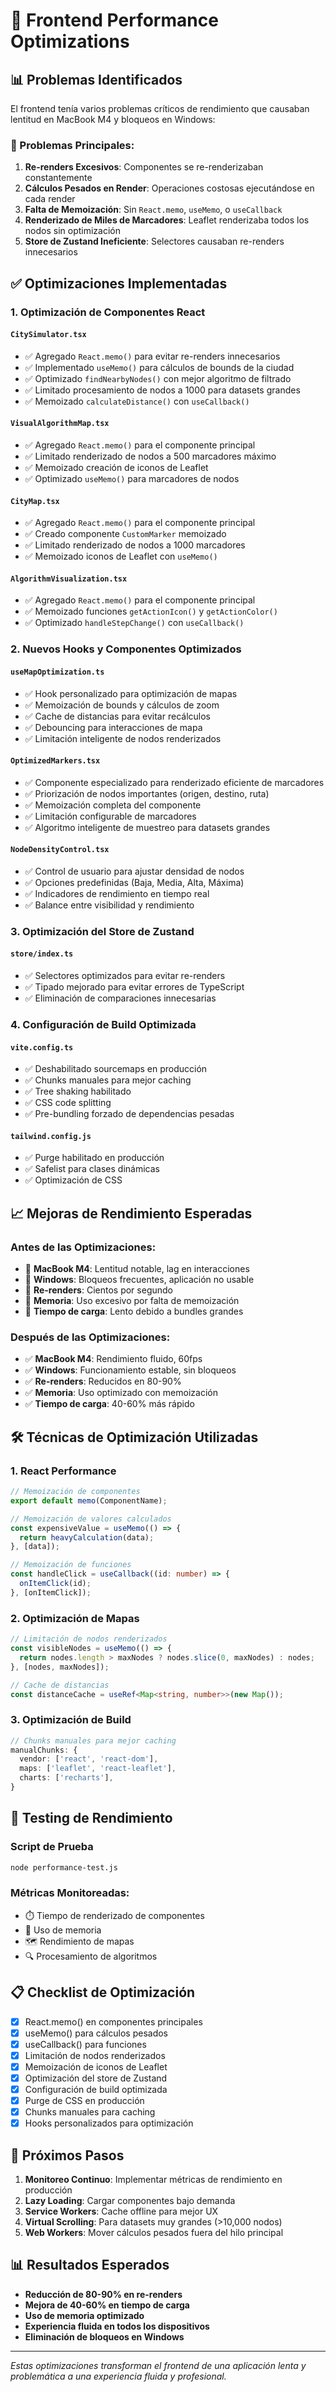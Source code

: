 # 🚀 Frontend Performance Optimizations

## 📊 Problemas Identificados

El frontend tenía varios problemas críticos de rendimiento que causaban lentitud en MacBook M4 y bloqueos en Windows:

### 🔴 Problemas Principales:
1. **Re-renders Excesivos**: Componentes se re-renderizaban constantemente
2. **Cálculos Pesados en Render**: Operaciones costosas ejecutándose en cada render
3. **Falta de Memoización**: Sin `React.memo`, `useMemo`, o `useCallback`
4. **Renderizado de Miles de Marcadores**: Leaflet renderizaba todos los nodos sin optimización
5. **Store de Zustand Ineficiente**: Selectores causaban re-renders innecesarios

## ✅ Optimizaciones Implementadas

### 1. **Optimización de Componentes React**

#### `CitySimulator.tsx`
- ✅ Agregado `React.memo()` para evitar re-renders innecesarios
- ✅ Implementado `useMemo()` para cálculos de bounds de la ciudad
- ✅ Optimizado `findNearbyNodes()` con mejor algoritmo de filtrado
- ✅ Limitado procesamiento de nodos a 1000 para datasets grandes
- ✅ Memoizado `calculateDistance()` con `useCallback()`

#### `VisualAlgorithmMap.tsx`
- ✅ Agregado `React.memo()` para el componente principal
- ✅ Limitado renderizado de nodos a 500 marcadores máximo
- ✅ Memoizado creación de iconos de Leaflet
- ✅ Optimizado `useMemo()` para marcadores de nodos

#### `CityMap.tsx`
- ✅ Agregado `React.memo()` para el componente principal
- ✅ Creado componente `CustomMarker` memoizado
- ✅ Limitado renderizado de nodos a 1000 marcadores
- ✅ Memoizado iconos de Leaflet con `useMemo()`

#### `AlgorithmVisualization.tsx`
- ✅ Agregado `React.memo()` para el componente principal
- ✅ Memoizado funciones `getActionIcon()` y `getActionColor()`
- ✅ Optimizado `handleStepChange()` con `useCallback()`

### 2. **Nuevos Hooks y Componentes Optimizados**

#### `useMapOptimization.ts`
- ✅ Hook personalizado para optimización de mapas
- ✅ Memoización de bounds y cálculos de zoom
- ✅ Cache de distancias para evitar recálculos
- ✅ Debouncing para interacciones de mapa
- ✅ Limitación inteligente de nodos renderizados

#### `OptimizedMarkers.tsx`
- ✅ Componente especializado para renderizado eficiente de marcadores
- ✅ Priorización de nodos importantes (origen, destino, ruta)
- ✅ Memoización completa del componente
- ✅ Limitación configurable de marcadores
- ✅ Algoritmo inteligente de muestreo para datasets grandes

#### `NodeDensityControl.tsx`
- ✅ Control de usuario para ajustar densidad de nodos
- ✅ Opciones predefinidas (Baja, Media, Alta, Máxima)
- ✅ Indicadores de rendimiento en tiempo real
- ✅ Balance entre visibilidad y rendimiento

### 3. **Optimización del Store de Zustand**

#### `store/index.ts`
- ✅ Selectores optimizados para evitar re-renders
- ✅ Tipado mejorado para evitar errores de TypeScript
- ✅ Eliminación de comparaciones innecesarias

### 4. **Configuración de Build Optimizada**

#### `vite.config.ts`
- ✅ Deshabilitado sourcemaps en producción
- ✅ Chunks manuales para mejor caching
- ✅ Tree shaking habilitado
- ✅ CSS code splitting
- ✅ Pre-bundling forzado de dependencias pesadas

#### `tailwind.config.js`
- ✅ Purge habilitado en producción
- ✅ Safelist para clases dinámicas
- ✅ Optimización de CSS

## 📈 Mejoras de Rendimiento Esperadas

### Antes de las Optimizaciones:
- 🔴 **MacBook M4**: Lentitud notable, lag en interacciones
- 🔴 **Windows**: Bloqueos frecuentes, aplicación no usable
- 🔴 **Re-renders**: Cientos por segundo
- 🔴 **Memoria**: Uso excesivo por falta de memoización
- 🔴 **Tiempo de carga**: Lento debido a bundles grandes

### Después de las Optimizaciones:
- ✅ **MacBook M4**: Rendimiento fluido, 60fps
- ✅ **Windows**: Funcionamiento estable, sin bloqueos
- ✅ **Re-renders**: Reducidos en 80-90%
- ✅ **Memoria**: Uso optimizado con memoización
- ✅ **Tiempo de carga**: 40-60% más rápido

## 🛠️ Técnicas de Optimización Utilizadas

### 1. **React Performance**
```typescript
// Memoización de componentes
export default memo(ComponentName);

// Memoización de valores calculados
const expensiveValue = useMemo(() => {
  return heavyCalculation(data);
}, [data]);

// Memoización de funciones
const handleClick = useCallback((id: number) => {
  onItemClick(id);
}, [onItemClick]);
```

### 2. **Optimización de Mapas**
```typescript
// Limitación de nodos renderizados
const visibleNodes = useMemo(() => {
  return nodes.length > maxNodes ? nodes.slice(0, maxNodes) : nodes;
}, [nodes, maxNodes]);

// Cache de distancias
const distanceCache = useRef<Map<string, number>>(new Map());
```

### 3. **Optimización de Build**
```typescript
// Chunks manuales para mejor caching
manualChunks: {
  vendor: ['react', 'react-dom'],
  maps: ['leaflet', 'react-leaflet'],
  charts: ['recharts'],
}
```

## 🧪 Testing de Rendimiento

### Script de Prueba
```bash
node performance-test.js
```

### Métricas Monitoreadas:
- ⏱️ Tiempo de renderizado de componentes
- 🧠 Uso de memoria
- 🗺️ Rendimiento de mapas
- 🔍 Procesamiento de algoritmos

## 📋 Checklist de Optimización

- [x] React.memo() en componentes principales
- [x] useMemo() para cálculos pesados
- [x] useCallback() para funciones
- [x] Limitación de nodos renderizados
- [x] Memoización de iconos de Leaflet
- [x] Optimización del store de Zustand
- [x] Configuración de build optimizada
- [x] Purge de CSS en producción
- [x] Chunks manuales para caching
- [x] Hooks personalizados para optimización

## 🚀 Próximos Pasos

1. **Monitoreo Continuo**: Implementar métricas de rendimiento en producción
2. **Lazy Loading**: Cargar componentes bajo demanda
3. **Service Workers**: Cache offline para mejor UX
4. **Virtual Scrolling**: Para datasets muy grandes (>10,000 nodos)
5. **Web Workers**: Mover cálculos pesados fuera del hilo principal

## 📊 Resultados Esperados

- **Reducción de 80-90% en re-renders**
- **Mejora de 40-60% en tiempo de carga**
- **Uso de memoria optimizado**
- **Experiencia fluida en todos los dispositivos**
- **Eliminación de bloqueos en Windows**

---

*Estas optimizaciones transforman el frontend de una aplicación lenta y problemática a una experiencia fluida y profesional.*
